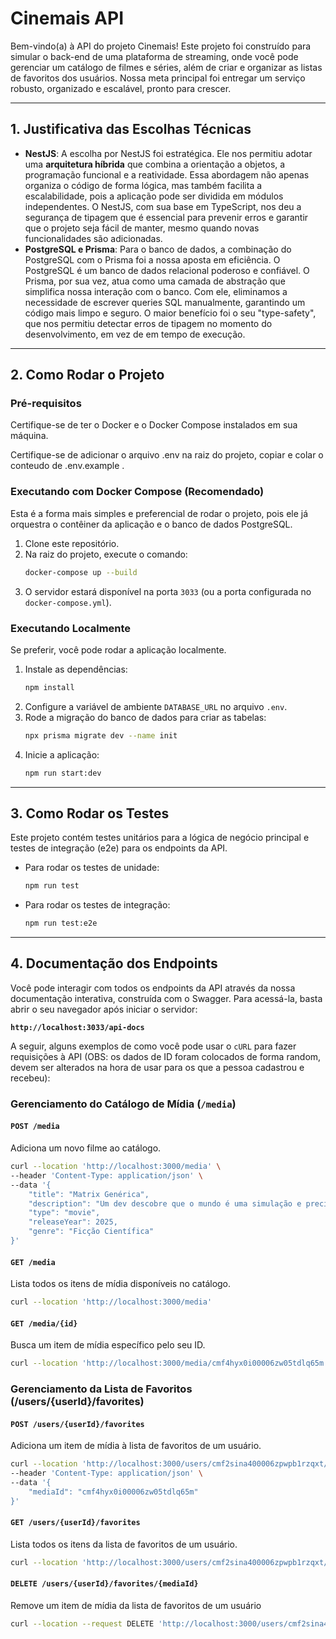 # Cinemais API

Bem-vindo(a) à API do projeto Cinemais! Este projeto foi construído para simular o back-end de uma plataforma de streaming, onde você pode gerenciar um catálogo de filmes e séries, além de criar e organizar as listas de favoritos dos usuários. Nossa meta principal foi entregar um serviço robusto, organizado e escalável, pronto para crescer.

---

## 1. Justificativa das Escolhas Técnicas

* **NestJS**: A escolha por NestJS foi estratégica. Ele nos permitiu adotar uma **arquitetura híbrida** que combina a orientação a objetos, a programação funcional e a reatividade. Essa abordagem não apenas organiza o código de forma lógica, mas também facilita a escalabilidade, pois a aplicação pode ser dividida em módulos independentes. O NestJS, com sua base em TypeScript, nos deu a segurança de tipagem que é essencial para prevenir erros e garantir que o projeto seja fácil de manter, mesmo quando novas funcionalidades são adicionadas.
* **PostgreSQL e Prisma**: Para o banco de dados, a combinação do PostgreSQL com o Prisma foi a nossa aposta em eficiência. O PostgreSQL é um banco de dados relacional poderoso e confiável. O Prisma, por sua vez, atua como uma camada de abstração que simplifica nossa interação com o banco. Com ele, eliminamos a necessidade de escrever queries SQL manualmente, garantindo um código mais limpo e seguro. O maior benefício foi o seu "type-safety", que nos permitiu detectar erros de tipagem no momento do desenvolvimento, em vez de em tempo de execução.

---

## 2. Como Rodar o Projeto

### Pré-requisitos
Certifique-se de ter o Docker e o Docker Compose instalados em sua máquina.

Certifique-se de adicionar o arquivo .env na raiz do projeto, copiar e colar o conteudo de .env.example .

### Executando com Docker Compose (Recomendado)
Esta é a forma mais simples e preferencial de rodar o projeto, pois ele já orquestra o contêiner da aplicação e o banco de dados PostgreSQL.

1.  Clone este repositório.
2.  Na raiz do projeto, execute o comando:
    ```bash
    docker-compose up --build
    ```
3.  O servidor estará disponível na porta `3033` (ou a porta configurada no `docker-compose.yml`).

### Executando Localmente
Se preferir, você pode rodar a aplicação localmente.

1.  Instale as dependências:
    ```bash
    npm install
    ```
2.  Configure a variável de ambiente `DATABASE_URL` no arquivo `.env`.
3.  Rode a migração do banco de dados para criar as tabelas:
    ```bash
    npx prisma migrate dev --name init
    ```
4.  Inicie a aplicação:
    ```bash
    npm run start:dev
    ```

---

## 3. Como Rodar os Testes

Este projeto contém testes unitários para a lógica de negócio principal e testes de integração (e2e) para os endpoints da API.

* Para rodar os testes de unidade:
    ```bash
    npm run test
    ```
* Para rodar os testes de integração:
    ```bash
    npm run test:e2e
    ```

---

## 4. Documentação dos Endpoints

Você pode interagir com todos os endpoints da API através da nossa documentação interativa, construída com o Swagger. Para acessá-la, basta abrir o seu navegador após iniciar o servidor:

**`http://localhost:3033/api-docs`**

A seguir, alguns exemplos de como você pode usar o `cURL` para fazer requisições à API (OBS: os dados de ID foram colocados de forma random, devem ser alterados na hora de usar para os que a pessoa cadastrou e recebeu):

### Gerenciamento do Catálogo de Mídia (`/media`)

#### **`POST /media`**
Adiciona um novo filme ao catálogo.

```bash
curl --location 'http://localhost:3000/media' \
--header 'Content-Type: application/json' \
--data '{
    "title": "Matrix Genérica",
    "description": "Um dev descobre que o mundo é uma simulação e precisa debugá-lo.",
    "type": "movie",
    "releaseYear": 2025,
    "genre": "Ficção Científica"
}'
```

#### **`GET /media`**
Lista todos os itens de mídia disponíveis no catálogo.

```bash
curl --location 'http://localhost:3000/media'
```

#### **`GET /media/{id}`**
Busca um item de mídia específico pelo seu ID.

```bash
curl --location 'http://localhost:3000/media/cmf4hyx0i00006zw05tdlq65m'
```

### Gerenciamento da Lista de Favoritos (/users/{userId}/favorites)

#### **`POST /users/{userId}/favorites`**
Adiciona um item de mídia à lista de favoritos de um usuário.

```bash
curl --location 'http://localhost:3000/users/cmf2sina400006zpwpb1rzqxt/favorites' \
--header 'Content-Type: application/json' \
--data '{
    "mediaId": "cmf4hyx0i00006zw05tdlq65m"
}'
```

#### **`GET /users/{userId}/favorites`**
Lista todos os itens da lista de favoritos de um usuário.

```bash
curl --location 'http://localhost:3000/users/cmf2sina400006zpwpb1rzqxt/favorites'
```

#### **`DELETE /users/{userId}/favorites/{mediaId}`**
Remove um item de mídia da lista de favoritos de um usuário

```bash
curl --location --request DELETE 'http://localhost:3000/users/cmf2sina400006zpwpb1rzqxt/favorites/cmf4hyx0i00006zw05tdlq65m'
```